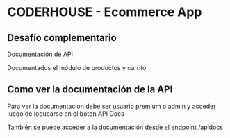# CODERHOUSE - Ecommerce App

## Desafío complementario
Documentación de API

Documentados el módulo de productos y carrito

## Como ver la documentación de la API
Para ver la documentacion debe ser usuario premium o admin
y acceder luego de loguearse en el boton API Docs

También se puede acceder a la documentación desde el endpoint /apidocs